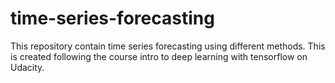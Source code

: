 # time-series-forecasting
This repository contain time series forecasting using different methods. This is created following the course intro to deep learning with tensorflow on Udacity.
